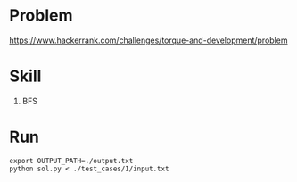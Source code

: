 # Problem
https://www.hackerrank.com/challenges/torque-and-development/problem


# Skill
1. BFS


# Run
```
export OUTPUT_PATH=./output.txt
python sol.py < ./test_cases/1/input.txt
```